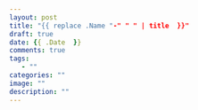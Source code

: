 ```yaml
---
layout: post
title: "{{ replace .Name "-" " " | title  }}"
draft: true
date: {{ .Date  }}
comments: true
tags: 
   - ""
categories: ""
image: ""
description: ""
---
```















